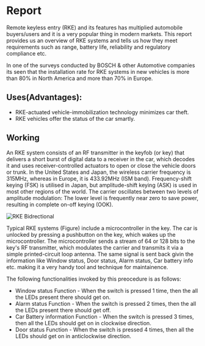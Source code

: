 # Report
Remote keyless entry (RKE) and its features has multiplied automobile buyers/users and it is a very popular thing in modern markets. This report provides us an overview of RKE systems and tells us how they meet requirements such as range, battery life, reliability and regulatory compliance etc.

In one of the surveys conducted by BOSCH & other Automotive companies its seen that the installation rate for RKE systems in new vehicles is more than 80% in North America and more than 70% in Europe.
## Uses(Advantages):
* RKE-actuated vehicle-immobilization technology minimizes car theft.
* RKE vehicles offer the status of the car smartly.

## Working

An RKE system consists of an RF transmitter in the keyfob (or key) that delivers a short burst of digital data to a receiver in the car, which decodes it and uses receiver-controlled actuators to open or close the vehicle doors or trunk. In the United States and Japan, the wireless carrier frequency is 315MHz, whereas in Europe, it is 433.92MHz (ISM band). Frequency-shift keying (FSK) is utilised in Japan, but amplitude-shift keying (ASK) is used in most other regions of the world. The carrier oscillates between two levels of amplitude modulation: The lower level is frequently near zero to save power, resulting in complete on-off keying (OOK).

![RKE Bidrectional](https://user-images.githubusercontent.com/98825618/157854596-a64c06a9-5126-40ab-a5ae-c34883333c40.PNG)

Typical RKE systems (Figure) include a microcontroller in the key. The car is unlocked by pressing a pushbutton on the key, which wakes up the microcontroller. The microcontroller sends a stream of 64 or 128 bits to the key's RF transmitter, which modulates the carrier and transmits it via a simple printed-circuit loop antenna. The same signal is sent back givin the information like Window status, Door status, Alarm status, Car battery info etc. making it a very handy tool and technique for maintainence.

The following functionalities invoked by this preocedure is as follows:
* Window status Function - When the switch is pressed 1 time, then the all the LEDs present there should get on.
* Alarm status Function - When the switch is pressed 2 times, then the all the LEDs present there should get off.
* Car Battery information Function - When the switch is pressed 3 times, then all the LEDs should get on in clockwise direction.
* Door status Function - When the switch is pressed 4 times, then all the LEDs should get on in anticlockwise direction.

